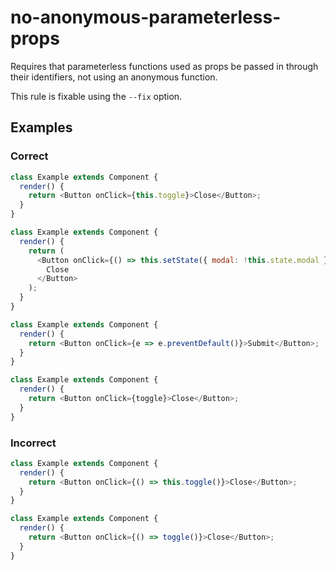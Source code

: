 # no-anonymous-parameterless-props

Requires that parameterless functions used as props be passed in through their identifiers, not using an anonymous function.

This rule is fixable using the `--fix` option.

## Examples

### Correct

```js
class Example extends Component {
  render() {
    return <Button onClick={this.toggle}>Close</Button>;
  }
}
```

```js
class Example extends Component {
  render() {
    return (
      <Button onClick={() => this.setState({ modal: !this.state.modal })}>
        Close
      </Button>
    );
  }
}
```

```js
class Example extends Component {
  render() {
    return <Button onClick={e => e.preventDefault()}>Submit</Button>;
  }
}
```

```js
class Example extends Component {
  render() {
    return <Button onClick={toggle}>Close</Button>;
  }
}
```

### Incorrect

```js
class Example extends Component {
  render() {
    return <Button onClick={() => this.toggle()}>Close</Button>;
  }
}
```

```js
class Example extends Component {
  render() {
    return <Button onClick={() => toggle()}>Close</Button>;
  }
}
```
